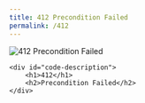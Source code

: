 ```yaml
---
title: 412 Precondition Failed
permalink: /412
---
```

<div class="status-page-container">
<div>
    <img src="https://i.imgur.com/VY1T3iP.jpg" alt="412 Precondition Failed" />

    <div id="code-description">
        <h1>412</h1>
        <h2>Precondition Failed</h2>
    </div>
</div>
</div>
